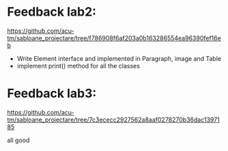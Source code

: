 # Feedback lab2:
https://github.com/acu-tm/sabloane_proiectare/tree/f786908f6af203a0b163286554ea96390fef16eb

- Write Element interface and implemented in Paragraph, image and Table
- implement print() method for all the classes

# Feedback lab3:
https://github.com/acu-tm/sabloane_proiectare/tree/7c3ececc2927562a8aaf0278270b36dac1397185

all good
